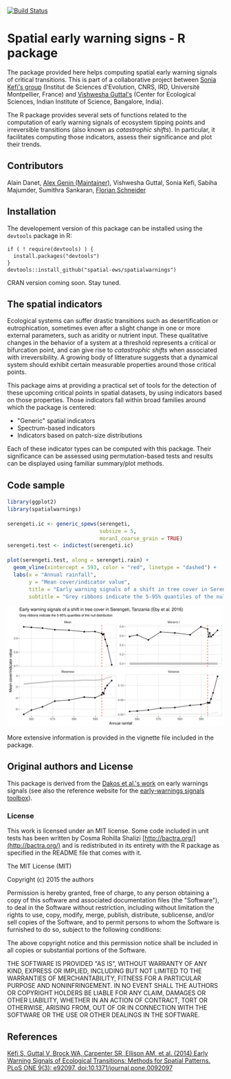 [![Build Status](https://travis-ci.org/spatial-ews/spatialwarnings.svg?branch=master)](https://travis-ci.org/spatial-ews/spatialwarnings)

Spatial early warning signs - R package
=======================================

The package provided here helps computing spatial early warning signals of
critical transitions. This is part of a collaborative project between [Sonia
Kefi's group](http://sonia.kefi.fr/) (Institut de Sciences d'Evolution, CNRS,
IRD, Université Montpellier, France) and [Vishwesha
Guttal's](https://teelabiisc.wordpress.com/) (Center for Ecological Sciences,
Indian Institute of Science, Bangalore, India).

The R package provides several sets of functions related to the computation of
early warning signals of ecosystem tipping points and irreversible 
transitions (also known as *catastrophic shifts*). In particular, it 
facilitates computing those indicators, assess their significance and plot 
their trends.

## Contributors

Alain Danet, [Alex Genin (Maintainer)](mailto:alexandre.genin@umontpellier.fr), Vishwesha Guttal, Sonia Kefi, Sabiha Majumder, Sumithra Sankaran, [Florian Schneider](mailto:florian.schneider@univ-montp2.fr)

## Installation

The developement version of this package can be installed using the 
`devtools` package in R:

```
if ( ! require(devtools) ) {
  install.packages("devtools")
}
devtools::install_github("spatial-ews/spatialwarnings")
```

CRAN version coming soon. Stay tuned. 

## The spatial indicators

Ecological systems can suffer drastic transitions such as desertification or
eutrophication, sometimes even after a slight change in one or more external parameters, such as
aridity or nutrient input. These qualitative changes in the behavior of a system
at a threshold represents a critical or bifurcation point, and can give rise to
*catastrophic shifts* when associated with irreversibility. A growing body of
litterature suggests that a dynamical system should exhibit certain measurable
properties around those critical points.

This package aims at providing a practical set of tools for the detection of 
these upcoming critical points in spatial datasets, by using indicators based on 
those properties. Those indicators fall within broad families around which the 
package is centered:

  * "Generic" spatial indicators
  * Spectrum-based indicators
  * Indicators based on patch-size distributions

Each of these indicator types can be computed with this package. Their 
significance can be assessed using permutation-based tests and results can 
be displayed using familiar summary/plot methods. 

## Code sample 

```r
library(ggplot2)
library(spatialwarnings)

serengeti.ic <- generic_spews(serengeti, 
                              subsize = 5, 
                              moranI_coarse_grain = TRUE)
serengeti.test <- indictest(serengeti.ic)

plot(serengeti.test, along = serengeti.rain) + 
  geom_vline(xintercept = 593, color = "red", linetype = "dashed") + 
  labs(x = "Annual rainfall", 
       y = "Mean cover/indicator value", 
       title = "Early warning signals of a shift in tree cover in Serengeti, Tanzania (Eby et al. 2016)", 
       subtitle = "Grey ribbons indicate the 5-95% quantiles of the null distribution") 

```
![Example result](./web/serengeti_example.png)

More extensive information is provided in the vignette file included in the
package.

## Original authors and License

This package is derived from the [Dakos et al.'s work](https://github.com/earlywarningtoolbox/spatial_warnings) on early warnings signals (see also the
reference website for the [early-warnings signals toolbox](http://www.early-warning-signals.org/)).

### License

This work is licensed under an MIT license. Some code included in unit tests has
been written by Cosma Rohilla Shalizi [http://bactra.org/](http://bactra.org/)
and is redistributed in its entirety with the R package as specified in the
README file that comes with it.

The MIT License (MIT)

Copyright (c) 2015 the authors

Permission is hereby granted, free of charge, to any person obtaining a copy
of this software and associated documentation files (the "Software"), to deal
in the Software without restriction, including without limitation the rights
to use, copy, modify, merge, publish, distribute, sublicense, and/or sell
copies of the Software, and to permit persons to whom the Software is
furnished to do so, subject to the following conditions:

The above copyright notice and this permission notice shall be included in
all copies or substantial portions of the Software.

THE SOFTWARE IS PROVIDED "AS IS", WITHOUT WARRANTY OF ANY KIND, EXPRESS OR
IMPLIED, INCLUDING BUT NOT LIMITED TO THE WARRANTIES OF MERCHANTABILITY,
FITNESS FOR A PARTICULAR PURPOSE AND NONINFRINGEMENT. IN NO EVENT SHALL THE
AUTHORS OR COPYRIGHT HOLDERS BE LIABLE FOR ANY CLAIM, DAMAGES OR OTHER
LIABILITY, WHETHER IN AN ACTION OF CONTRACT, TORT OR OTHERWISE, ARISING FROM,
OUT OF OR IN CONNECTION WITH THE SOFTWARE OR THE USE OR OTHER DEALINGS IN
THE SOFTWARE.

## References

[Kéfi S, Guttal V, Brock WA, Carpenter SR, Ellison AM, et al. (2014) 
Early Warning Signals of Ecological Transitions: Methods for Spatial Patterns. 
PLoS ONE 9(3): e92097. doi:10.1371/journal.pone.0092097](http://journals.plos.org/plosone/article?id=10.1371/journal.pone.0092097)


